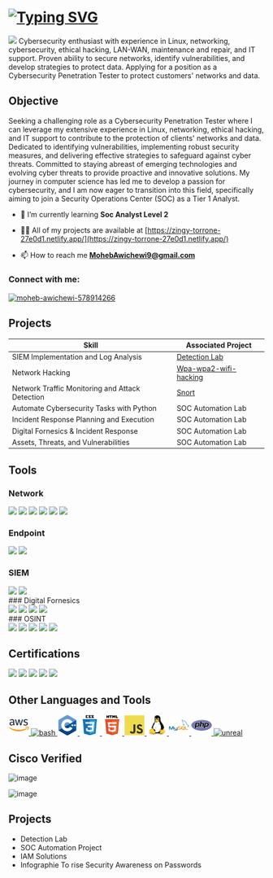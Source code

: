 # [![Typing SVG](https://readme-typing-svg.demolab.com/?lines=Moheb+Awichewi;Cyber+Security+Analyst;Ethical+Hacker)](https://git.io/typing-svg)
<a href="https://www.linkedin.com/in/moheb-awichewi-578914266/"><img src="https://img.shields.io/badge/-LinkedIn-0072b1?&style=for-the-badge&logo=linkedin&logoColor=white" /></a>
Cybersecurity enthusiast with experience in Linux, networking, cybersecurity, ethical hacking, LAN-WAN, maintenance and repair, and IT support. Proven ability to secure networks, identify vulnerabilities, and develop strategies to protect data. Applying for a position as a Cybersecurity Penetration Tester to protect customers' networks and data.

## Objective
Seeking a challenging role as a Cybersecurity Penetration Tester where I can leverage my extensive experience in Linux, networking, ethical hacking, and IT support to contribute to the protection of clients' networks and data. Dedicated to identifying vulnerabilities, implementing robust security measures, and delivering effective strategies to safeguard against cyber threats. Committed to staying abreast of emerging technologies and evolving cyber threats to provide proactive and innovative solutions.
My journey in computer science has led me to develop a passion for cybersecurity, and I am now eager to transition into this field, specifically aiming to join a Security Operations Center (SOC) as a Tier 1 Analyst.


- 🌱 I’m currently learning **Soc Analyst Level 2**

- 👨‍💻 All of my projects are available at [https://zingy-torrone-27e0d1.netlify.app/](https://zingy-torrone-27e0d1.netlify.app/)

- 📫 How to reach me **MohebAwichewi9@gmail.com**

<h3 align="left">Connect with me:</h3>
<p align="left">
<a href=https://www.linkedin.com/in/moheb-awichewi-578914266/" target="blank"><img align="center" src="https://raw.githubusercontent.com/rahuldkjain/github-profile-readme-generator/master/src/images/icons/Social/linked-in-alt.svg" alt="moheb-awichewi-578914266" height="30" width="40" /></a>
</p>

## Projects

| Skill                                         | Associated Project         |
|-----------------------------------------------|----------------------------|
| SIEM Implementation and Log Analysis          | <a href="https://github.com/MohebAwichewi/Detection-lab">Detection Lab</a>|
| Network Hacking | <a href="https://github.com/MohebAwichewi/Wpa-Wpa2-Wifi-Hacking">Wpa-wpa2-wifi-hacking</a>|
| Network Traffic Monitoring and Attack Detection | <a href="https://google.com">Snort</a>|
| Automate Cybersecurity Tasks with Python       | SOC Automation Lab|
| Incident Response Planning and Execution      | SOC Automation Lab|
| Digital Fornesics & Incident Response         | SOC Automation Lab|
| Assets, Threats, and Vulnerabilities | SOC Automation Lab|

## Tools
### Network
<div>
    <img src="https://img.shields.io/badge/-Wireshark-1679A7?&style=for-the-badge&logo=Wireshark&logoColor=white" />
    <img src="https://img.shields.io/badge/-Suricata-EF3B2D?&style=for-the-badge&logo=Suricata&logoColor=white" />
    <img src="https://img.shields.io/badge/-Zeek-777BB4?&style=for-the-badge&logo=Zeek&logoColor=white" />
    <img src="https://img.shields.io/badge/-Snort-FF6600?style=for-the-badge&logo=Snort&logoColor=white"/>
    <img src="https://img.shields.io/badge/-Brim-2F80ED?style=for-the-badge&logo=Brim&logoColor=white"/>
    <img src="https://img.shields.io/badge/-Nmap-2C2D72?style=for-the-badge&logo=nmap&logoColor=white"/>

</div>

### Endpoint
<div>
 <img src="https://img.shields.io/badge/-Sysmon-007ACC?style=for-the-badge&logo=Windows&logoColor=white"/>
 <img src="https://img.shields.io/badge/-osquery-4EAA25?style=for-the-badge&logo=osquery&logoColor=white"/>
</div>

### SIEM
<div>
    <img src="https://img.shields.io/badge/-Splunk-000000?&style=for-the-badge&logo=Splunk&logoColor=white" />
    <img src="https://img.shields.io/badge/-Elastic-005571?&style=for-the-badge&logo=Elastic&logoColor=white" />
</div>
### Digital Fornesics
<div>
    <img src="https://img.shields.io/badge/-Autopsy-007ACC?style=for-the-badge&logo=Autopsy&logoColor=white"/>
    <img src="https://img.shields.io/badge/-Redline-BB0000?style=for-the-badge&logo=fireeye&logoColor=white"/>
    <img src="https://img.shields.io/badge/-KAPE-007ACC?style=for-the-badge&logo=windows&logoColor=white"/>
    <img src="https://img.shields.io/badge/-The%20Hive-FF6600?style=for-the-badge&logo=thehive&logoColor=white"/>
</div>
### OSINT
<div>
<img src="https://img.shields.io/badge/-SpiderFoot-2E8B57?style=for-the-badge&logo=spiderfoot&logoColor=white"/>
<img src="https://img.shields.io/badge/-Maltego-6F4E37?style=for-the-badge&logo=maltego&logoColor=white"/>
<img src="https://img.shields.io/badge/-Recon--ng-FF6600?style=for-the-badge&logo=recon-ng&logoColor=white"/>
<img src="https://img.shields.io/badge/-DNS%20Lookup-007ACC?style=for-the-badge&logo=dns&logoColor=white"/>
<img src="https://img.shields.io/badge/-Shodan-FF0000?style=for-the-badge&logo=shodan&logoColor=white"/>
</div>

## Certifications
<div>
<img src="https://img.shields.io/badge/Google%20Cybersecurity%20Professional%20Certificate-blue"/>
<img src="https://img.shields.io/badge/Cisco%20Junior%20Cyber%20Security%20Analyst-Certification-blue"/>
<img src="https://img.shields.io/badge/Cisco%20Ethical%20Hacker%20Certification-white"/>
<img src="https://img.shields.io/badge/TryHackMe%20Pre--Security%20Certificate-red"/>
<img src="https://img.shields.io/badge/TryHackMe%20SOC%20Analyst%20Level%201-Blue"/>

 ## Other Languages and Tools
<p align="left"> <a href="https://aws.amazon.com" target="_blank" rel="noreferrer"> <img src="https://raw.githubusercontent.com/devicons/devicon/master/icons/amazonwebservices/amazonwebservices-original-wordmark.svg" alt="aws" width="40" height="40"/> </a> <a href="https://www.gnu.org/software/bash/" target="_blank" rel="noreferrer"> <img src="https://www.vectorlogo.zone/logos/gnu_bash/gnu_bash-icon.svg" alt="bash" width="40" height="40"/> </a> <a href="https://www.w3schools.com/cpp/" target="_blank" rel="noreferrer"> <img src="https://raw.githubusercontent.com/devicons/devicon/master/icons/cplusplus/cplusplus-original.svg" alt="cplusplus" width="40" height="40"/> </a> <a href="https://www.w3schools.com/css/" target="_blank" rel="noreferrer"> <img src="https://raw.githubusercontent.com/devicons/devicon/master/icons/css3/css3-original-wordmark.svg" alt="css3" width="40" height="40"/> </a> <a href="https://www.w3.org/html/" target="_blank" rel="noreferrer"> <img src="https://raw.githubusercontent.com/devicons/devicon/master/icons/html5/html5-original-wordmark.svg" alt="html5" width="40" height="40"/> </a> <a href="https://developer.mozilla.org/en-US/docs/Web/JavaScript" target="_blank" rel="noreferrer"> <img src="https://raw.githubusercontent.com/devicons/devicon/master/icons/javascript/javascript-original.svg" alt="javascript" width="40" height="40"/> </a> <a href="https://www.linux.org/" target="_blank" rel="noreferrer"> <img src="https://raw.githubusercontent.com/devicons/devicon/master/icons/linux/linux-original.svg" alt="linux" width="40" height="40"/> </a> <a href="https://www.mysql.com/" target="_blank" rel="noreferrer"> <img src="https://raw.githubusercontent.com/devicons/devicon/master/icons/mysql/mysql-original-wordmark.svg" alt="mysql" width="40" height="40"/> </a> <a href="https://www.php.net" target="_blank" rel="noreferrer"> <img src="https://raw.githubusercontent.com/devicons/devicon/master/icons/php/php-original.svg" alt="php" width="40" height="40"/> </a> <a href="https://unrealengine.com/" target="_blank" rel="noreferrer"> <img src="https://raw.githubusercontent.com/kenangundogan/fontisto/036b7eca71aab1bef8e6a0518f7329f13ed62f6b/icons/svg/brand/unreal-engine.svg" alt="unreal" width="40" height="40"/> </a> </p>

## Cisco Verified 
![image](https://github.com/MohebAwichewi/MohebAwichewi/assets/149394585/37abded9-6754-40d5-afa7-828cb1bfd333)

![image](https://github.com/MohebAwichewi/MohebAwichewi/assets/149394585/dbcb140c-ad61-4755-a4e3-539f82a2a019)




## Projects
- Detection Lab
- SOC Automation Project
- IAM Solutions
- Infographie To rise Security Awareness on Passwords

